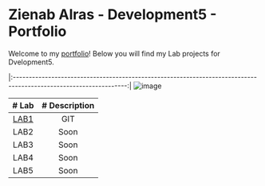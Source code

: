 
# Zienab Alras - Development5 - Portfolio

Welcome to my [portfolio](https://github.com/ZienabAlr/DEV5-myportofolio.git)! Below you will find my Lab projects for Dvelopment5. 

|:-----------------------------------------------------------------------------------------------------------------:|
  ![image](https://user-images.githubusercontent.com/101997484/192115275-b5b5e363-aec0-4ead-9d97-6d1cd261117b.png)



| # Lab    | # Description |
| :-----: | :------------: |
| [LAB1](https://github.com/ZienabAlr/DEV5-LAB1.git) | GIT  | 
| LAB2 | Soon | 
| LAB3 | Soon | 
| LAB4 | Soon | 
| LAB5 | Soon | 
